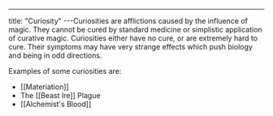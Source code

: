 ---
title: "Curiosity"
---Curiosities are afflictions caused by the influence of magic. They cannot be cured by standard medicine or simplistic application of curative magic. Curiosities either have no cure, or are extremely hard to cure. Their symptoms may have very strange effects which push biology and being in odd directions.

Examples of some curiosities are:
- [[Materiation]]
- The [[Beast Ire]] Plague
- [[Alchemist's Blood]]